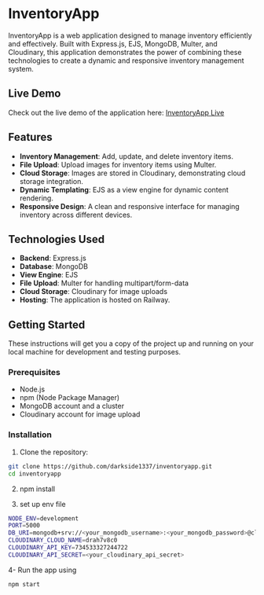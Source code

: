 # InventoryApp

InventoryApp is a web application designed to manage inventory efficiently and effectively. Built with Express.js, EJS, MongoDB, Multer, and Cloudinary, this application demonstrates the power of combining these technologies to create a dynamic and responsive inventory management system.

## Live Demo

Check out the live demo of the application here: [InventoryApp Live](https://inventoryapp-production-8f28.up.railway.app/)

## Features

- **Inventory Management**: Add, update, and delete inventory items.
- **File Upload**: Upload images for inventory items using Multer.
- **Cloud Storage**: Images are stored in Cloudinary, demonstrating cloud storage integration.
- **Dynamic Templating**: EJS as a view engine for dynamic content rendering.
- **Responsive Design**: A clean and responsive interface for managing inventory across different devices.

## Technologies Used

- **Backend**: Express.js
- **Database**: MongoDB
- **View Engine**: EJS
- **File Upload**: Multer for handling multipart/form-data
- **Cloud Storage**: Cloudinary for image uploads
- **Hosting**: The application is hosted on Railway.

## Getting Started

These instructions will get you a copy of the project up and running on your local machine for development and testing purposes.

### Prerequisites

- Node.js
- npm (Node Package Manager)
- MongoDB account and a cluster
- Cloudinary account for image upload

### Installation

1. Clone the repository:

```sh
git clone https://github.com/darkside1337/inventoryapp.git
cd inventoryapp
```

2. npm install

3. set up env file

```sh
NODE_ENV=development
PORT=5000
DB_URI=mongodb+srv://<your_mongodb_username>:<your_mongodb_password>@cluster0.rgbjhur.mongodb.net/InventoryApp?retryWrites=true&w=majority&appName=Cluster0
CLOUDINARY_CLOUD_NAME=drah7v8c0
CLOUDINARY_API_KEY=734533327244722
CLOUDINARY_API_SECRET=<your_cloudinary_api_secret>


```

4- Run the app using

```
npm start

```
